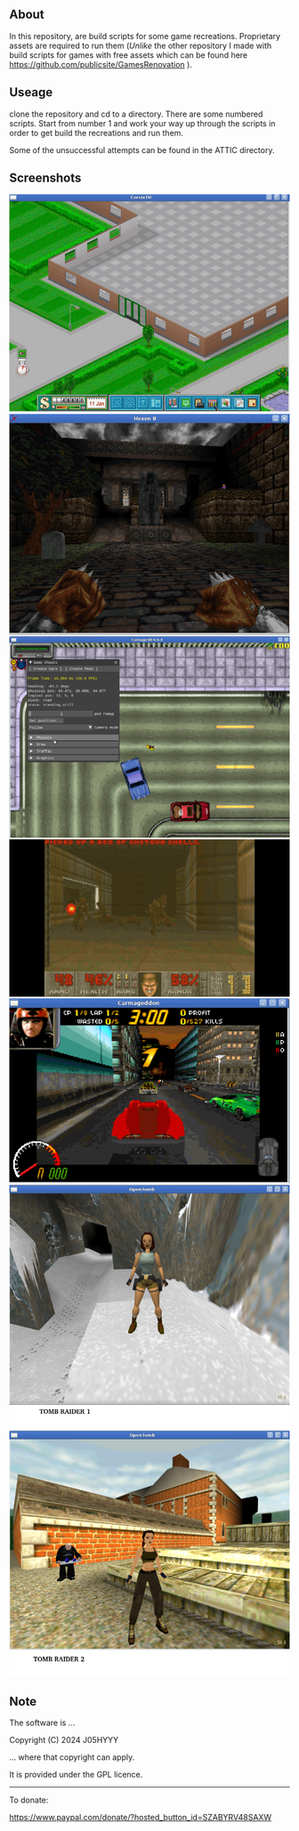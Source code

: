 ## About

In this repository, are build scripts for some game recreations. Proprietary assets are required to run them (*Unlike* the other repository I made with build scripts for games with free assets which can be found here https://github.com/publicsite/GamesRenovation ).

## Useage

clone the repository and cd to a directory. There are some numbered scripts. Start from number 1 and work your way up through the scripts in order to get build the recreations and run them.

Some of the unsuccessful attempts can be found in the ATTIC directory.

## Screenshots

![Alt text](.screenshots/themehospital.png?raw=true "CorsixTH - Theme Hospital")
![Alt text](.screenshots/hexen2.png?raw=true "Hammer of Thyrion - Hexen2")
![Alt text](.screenshots/gta1.png?raw=true "Carnage3D - GTA1")
![Alt text](.screenshots/doom.png?raw=true "ChocolateDoom - Doom")
![Alt text](.screenshots/carma.png?raw=true "Dethrace - Carmageddon")
![Alt text](.screenshots/tombraider.png?raw=true "OpenTomb - TombRaider1")
![Alt text](.screenshots/tombraider2.png?raw=true "OpenTomb - TombRaider2")

## Note

The software is ...

Copyright (C) 2024 J05HYYY

... where that copyright can apply.

It is provided under the GPL licence.

__________________________________________

To donate:

https://www.paypal.com/donate/?hosted_button_id=SZABYRV48SAXW
